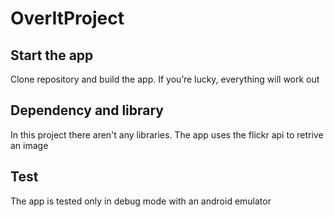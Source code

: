 # OverItProject

## Start the app
Clone repository and build the app. If you’re lucky, everything will work out

## Dependency and library
In this project there aren't any libraries. The app uses the flickr api to retrive an image

## Test
The app is tested only in debug mode with an android emulator
